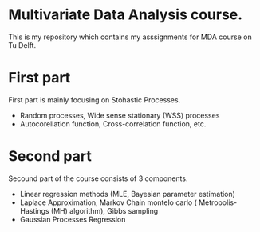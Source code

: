 # Multivariate Data Analysis course.
This is my repository which contains my asssignments for MDA course on Tu Delft.

# First part 

First part is mainly focusing on Stohastic Processes. 
* Random processes, Wide sense stationary (WSS) processes
* Autocorellation function, Cross-correlation function, etc.

# Second part

Secound part of the course consists of 3 components. 

* Linear regression methods (MLE, Bayesian parameter estimation)
* Laplace Approximation, Markov Chain montelo carlo ( Metropolis-Hastings (MH) algorithm), Gibbs sampling
* Gaussian Processes Regression

